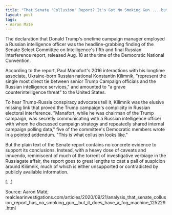 ```yaml
---
title: "That Senate 'Collusion' Report? It's Got No Smoking Gun ... but It Does Have a Fog Machine"
layout: post
tags:
- Aaron Maté
---
```


The declaration that Donald Trump's onetime campaign manager employed a Russian intelligence officer was the headline-grabbing finding of the Senate Select Committee on Intelligence's fifth and final Russian interference report, released Aug. 18 at the time of the Democratic National Convention.

According to the report, Paul Manafort's 2016 interactions with his longtime associate, Ukraine-born Russian national Konstantin Kilimnik, "represent the single most direct tie between senior Trump Campaign officials and the Russian intelligence services," and amounted to "a grave counterintelligence threat" to the United States.

To hear Trump-Russia conspiracy advocates tell it, Kilimnik was the elusive missing link that proved the Trump campaign's complicity in Russian electoral interference. "Manafort, while he was chairman of the Trump campaign, was secretly communicating with a Russian intelligence officer with whom he discussed campaign strategy and repeatedly shared internal campaign polling data," five of the committee's Democratic members wrote in a pointed addendum. "This is what collusion looks like."

But the plain text of the Senate report contains no concrete evidence to support its conclusions. Instead, with a heavy dose of caveats and innuendo, reminiscent of much of the torrent of investigative verbiage in the Russiagate affair, the report goes to great lengths to cast a pall of suspicion around Kilimnik, much of which is either unsupported or contradicted by publicly available information.


[...]

Source: Aaron Maté, realclearinvestigations.com/articles/2020/09/21/analysis\_that\_senate\_collusion\_report\_has\_no\_smoking\_gun\_\_but\_it\_does\_have\_a\_fog\_machine_125229.html
